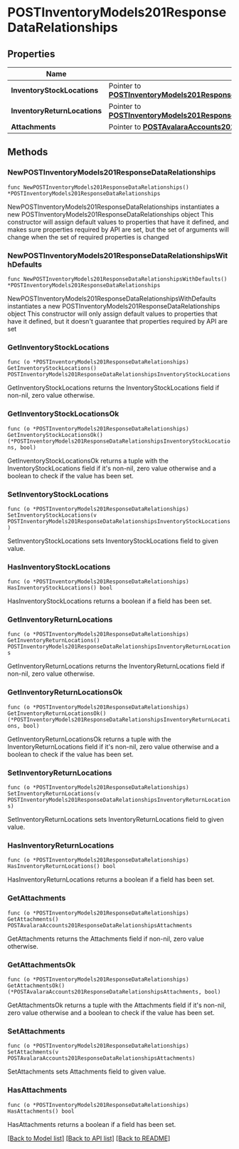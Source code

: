 # POSTInventoryModels201ResponseDataRelationships

## Properties

Name | Type | Description | Notes
------------ | ------------- | ------------- | -------------
**InventoryStockLocations** | Pointer to [**POSTInventoryModels201ResponseDataRelationshipsInventoryStockLocations**](POSTInventoryModels201ResponseDataRelationshipsInventoryStockLocations.md) |  | [optional] 
**InventoryReturnLocations** | Pointer to [**POSTInventoryModels201ResponseDataRelationshipsInventoryReturnLocations**](POSTInventoryModels201ResponseDataRelationshipsInventoryReturnLocations.md) |  | [optional] 
**Attachments** | Pointer to [**POSTAvalaraAccounts201ResponseDataRelationshipsAttachments**](POSTAvalaraAccounts201ResponseDataRelationshipsAttachments.md) |  | [optional] 

## Methods

### NewPOSTInventoryModels201ResponseDataRelationships

`func NewPOSTInventoryModels201ResponseDataRelationships() *POSTInventoryModels201ResponseDataRelationships`

NewPOSTInventoryModels201ResponseDataRelationships instantiates a new POSTInventoryModels201ResponseDataRelationships object
This constructor will assign default values to properties that have it defined,
and makes sure properties required by API are set, but the set of arguments
will change when the set of required properties is changed

### NewPOSTInventoryModels201ResponseDataRelationshipsWithDefaults

`func NewPOSTInventoryModels201ResponseDataRelationshipsWithDefaults() *POSTInventoryModels201ResponseDataRelationships`

NewPOSTInventoryModels201ResponseDataRelationshipsWithDefaults instantiates a new POSTInventoryModels201ResponseDataRelationships object
This constructor will only assign default values to properties that have it defined,
but it doesn't guarantee that properties required by API are set

### GetInventoryStockLocations

`func (o *POSTInventoryModels201ResponseDataRelationships) GetInventoryStockLocations() POSTInventoryModels201ResponseDataRelationshipsInventoryStockLocations`

GetInventoryStockLocations returns the InventoryStockLocations field if non-nil, zero value otherwise.

### GetInventoryStockLocationsOk

`func (o *POSTInventoryModels201ResponseDataRelationships) GetInventoryStockLocationsOk() (*POSTInventoryModels201ResponseDataRelationshipsInventoryStockLocations, bool)`

GetInventoryStockLocationsOk returns a tuple with the InventoryStockLocations field if it's non-nil, zero value otherwise
and a boolean to check if the value has been set.

### SetInventoryStockLocations

`func (o *POSTInventoryModels201ResponseDataRelationships) SetInventoryStockLocations(v POSTInventoryModels201ResponseDataRelationshipsInventoryStockLocations)`

SetInventoryStockLocations sets InventoryStockLocations field to given value.

### HasInventoryStockLocations

`func (o *POSTInventoryModels201ResponseDataRelationships) HasInventoryStockLocations() bool`

HasInventoryStockLocations returns a boolean if a field has been set.

### GetInventoryReturnLocations

`func (o *POSTInventoryModels201ResponseDataRelationships) GetInventoryReturnLocations() POSTInventoryModels201ResponseDataRelationshipsInventoryReturnLocations`

GetInventoryReturnLocations returns the InventoryReturnLocations field if non-nil, zero value otherwise.

### GetInventoryReturnLocationsOk

`func (o *POSTInventoryModels201ResponseDataRelationships) GetInventoryReturnLocationsOk() (*POSTInventoryModels201ResponseDataRelationshipsInventoryReturnLocations, bool)`

GetInventoryReturnLocationsOk returns a tuple with the InventoryReturnLocations field if it's non-nil, zero value otherwise
and a boolean to check if the value has been set.

### SetInventoryReturnLocations

`func (o *POSTInventoryModels201ResponseDataRelationships) SetInventoryReturnLocations(v POSTInventoryModels201ResponseDataRelationshipsInventoryReturnLocations)`

SetInventoryReturnLocations sets InventoryReturnLocations field to given value.

### HasInventoryReturnLocations

`func (o *POSTInventoryModels201ResponseDataRelationships) HasInventoryReturnLocations() bool`

HasInventoryReturnLocations returns a boolean if a field has been set.

### GetAttachments

`func (o *POSTInventoryModels201ResponseDataRelationships) GetAttachments() POSTAvalaraAccounts201ResponseDataRelationshipsAttachments`

GetAttachments returns the Attachments field if non-nil, zero value otherwise.

### GetAttachmentsOk

`func (o *POSTInventoryModels201ResponseDataRelationships) GetAttachmentsOk() (*POSTAvalaraAccounts201ResponseDataRelationshipsAttachments, bool)`

GetAttachmentsOk returns a tuple with the Attachments field if it's non-nil, zero value otherwise
and a boolean to check if the value has been set.

### SetAttachments

`func (o *POSTInventoryModels201ResponseDataRelationships) SetAttachments(v POSTAvalaraAccounts201ResponseDataRelationshipsAttachments)`

SetAttachments sets Attachments field to given value.

### HasAttachments

`func (o *POSTInventoryModels201ResponseDataRelationships) HasAttachments() bool`

HasAttachments returns a boolean if a field has been set.


[[Back to Model list]](../README.md#documentation-for-models) [[Back to API list]](../README.md#documentation-for-api-endpoints) [[Back to README]](../README.md)


